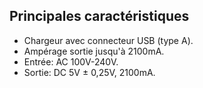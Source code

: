 ## Principales caractéristiques

- Chargeur avec connecteur USB (type A).
- Ampérage sortie jusqu'à 2100mA.
- Entrée: AC 100V-240V.
- Sortie: DC 5V ± 0,25V, 2100mA.
